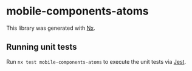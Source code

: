 # mobile-components-atoms

This library was generated with [Nx](https://nx.dev).

## Running unit tests

Run `nx test mobile-components-atoms` to execute the unit tests via [Jest](https://jestjs.io).

